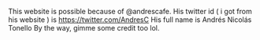 This website is possible because of @andrescafe. 
His twitter id ( i got from his website ) is https://twitter.com/AndresC
His full name is Andrés Nicolás Tonello
By the way, gimme some credit too lol.
